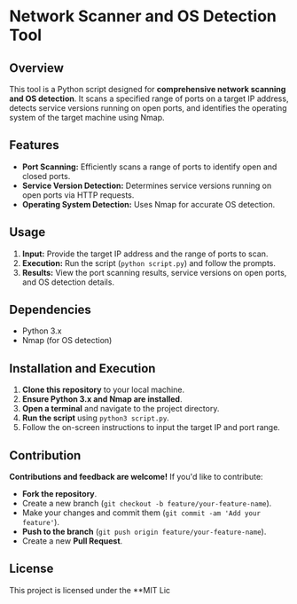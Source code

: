 # Network Scanner and OS Detection Tool 

## Overview
This tool is a Python script designed for **comprehensive network scanning and OS detection**. It scans a specified range of ports on a target IP address, detects service versions running on open ports, and identifies the operating system of the target machine using Nmap.

## Features
- **Port Scanning:** Efficiently scans a range of ports to identify open and closed ports.
- **Service Version Detection:** Determines service versions running on open ports via HTTP requests.
- **Operating System Detection:** Uses Nmap for accurate OS detection.

## Usage
1. **Input:** Provide the target IP address and the range of ports to scan.
2. **Execution:** Run the script (`python script.py`) and follow the prompts.
3. **Results:** View the port scanning results, service versions on open ports, and OS detection details.

## Dependencies
- Python 3.x
- Nmap (for OS detection)

## Installation and Execution
1. **Clone this repository** to your local machine.
2. **Ensure Python 3.x and Nmap are installed**.
3. **Open a terminal** and navigate to the project directory.
4. **Run the script** using `python3 script.py`.
5. Follow the on-screen instructions to input the target IP and port range.

## Contribution
**Contributions and feedback are welcome!** If you'd like to contribute:
- **Fork the repository**.
- Create a new branch (`git checkout -b feature/your-feature-name`).
- Make your changes and commit them (`git commit -am 'Add your feature'`).
- **Push to the branch** (`git push origin feature/your-feature-name`).
- Create a new **Pull Request**.

## License
This project is licensed under the **MIT Lic
